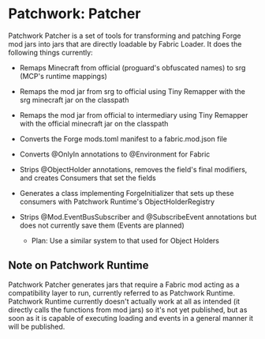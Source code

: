 # Patchwork: Patcher

Patchwork Patcher is a set of tools for transforming and patching Forge mod jars into jars that are directly loadable by Fabric Loader. It does the following things currently:

* Remaps Minecraft from official (proguard's obfuscated names) to srg (MCP's runtime mappings)

* Remaps the mod jar from srg to official using Tiny Remapper with the srg minecraft jar on the classpath

* Remaps the mod jar from official to intermediary using Tiny Remapper with the official minecraft jar on the classpath

* Converts the Forge mods.toml manifest to a fabric.mod.json file

* Converts @OnlyIn annotations to @Environment for Fabric

* Strips @ObjectHolder annotations, removes the field's final modifiers, and creates Consumers that set the fields

* Generates a class implementing ForgeInitializer that sets up these consumers with Patchwork Runtime's ObjectHolderRegistry

* Strips @Mod.EventBusSubscriber and @SubscribeEvent annotations but does not currently save them (Events are planned)

	* Plan: Use a similar system to that used for Object Holders
	
	
## Note on Patchwork Runtime

Patchwork Patcher generates jars that require a Fabric mod acting as a compatibility layer to run, currently referred to as Patchwork Runtime. Patchwork Runtime currently doesn't actually work at all as intended (it directly calls the functions from mod jars) so it's not yet published, but as soon as it is capable of executing loading and events in a general manner it will be published.
